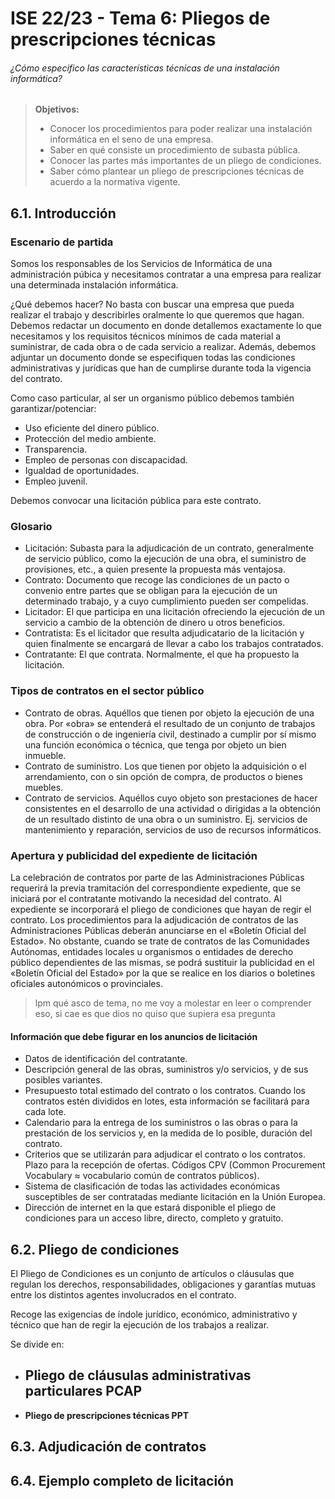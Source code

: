 # ISE 22/23 - Tema 6: Pliegos de prescripciones técnicas

###### ¿Cómo especifico las características técnicas de una instalación informática?

> **Objetivos:**
>
> - Conocer los procedimientos para poder realizar una instalación informática en el seno de una empresa. 
> - Saber en qué consiste un procedimiento de subasta pública. 
> - Conocer las partes más importantes de un pliego de condiciones. 
> - Saber cómo plantear un pliego de prescripciones técnicas de acuerdo a la normativa vigente.

## 6.1. Introducción

### Escenario de partida

Somos los responsables de los Servicios de Informática de una administración púbica y necesitamos contratar a una empresa para realizar una determinada instalación informática. 

¿Qué debemos hacer? No basta con buscar una empresa que pueda realizar el trabajo y describirles oralmente lo que queremos que hagan. Debemos redactar un documento en donde detallemos exactamente lo que necesitamos y los requisitos técnicos mínimos de cada material a suministrar, de cada obra o de cada servicio a realizar. Además, debemos adjuntar un documento donde se especifiquen todas las condiciones administrativas y jurídicas que han de cumplirse durante toda la vigencia del contrato.

Como caso particular, al ser un organismo público debemos también garantizar/potenciar:

- Uso eficiente del dinero público. 
- Protección del medio ambiente. 
- Transparencia. 
- Empleo de personas con discapacidad. 
- Igualdad de oportunidades. 
- Empleo juvenil.

Debemos convocar una licitación pública para este contrato.

### Glosario

- Licitación: Subasta para la adjudicación de un contrato, generalmente de servicio público, como la ejecución de una obra, el suministro de provisiones, etc., a quien presente la propuesta más ventajosa. 
- Contrato: Documento que recoge las condiciones de un pacto o convenio entre partes que se obligan para la ejecución de un determinado trabajo, y a cuyo cumplimiento pueden ser compelidas. 
- Licitador: El que participa en una licitación ofreciendo la ejecución de un servicio a cambio de la obtención de dinero u otros beneficios. 
- Contratista: Es el licitador que resulta adjudicatario de la licitación y quien finalmente se encargará de llevar a cabo los trabajos contratados. 
- Contratante: El que contrata. Normalmente, el que ha propuesto la licitación.

### Tipos de contratos en el sector público

- Contrato de obras. Aquéllos que tienen por objeto la ejecución de una obra. Por «obra» se entenderá el resultado de un conjunto de trabajos de construcción o de ingeniería civil, destinado a cumplir por sí mismo una función económica o técnica, que tenga por objeto un bien inmueble. 
- Contrato de suministro. Los que tienen por objeto la adquisición o el arrendamiento, con o sin opción de compra, de productos o bienes muebles. 
- Contrato de servicios. Aquéllos cuyo objeto son prestaciones de hacer consistentes en el desarrollo de una actividad o dirigidas a la obtención de un resultado distinto de una obra o un suministro. Ej. servicios de mantenimiento y reparación, servicios de uso de recursos informáticos.

### Apertura y publicidad del expediente de licitación

La celebración de contratos por parte de las Administraciones Públicas requerirá la previa tramitación del correspondiente expediente, que se iniciará por el contratante motivando la necesidad del contrato. Al expediente se incorporará el pliego de condiciones que hayan de regir el contrato. Los procedimientos para la adjudicación de contratos de las Administraciones Públicas deberán anunciarse en el «Boletín Oficial del Estado». No obstante, cuando se trate de contratos de las Comunidades Autónomas, entidades locales u organismos o entidades de derecho público dependientes de las mismas, se podrá sustituir la publicidad en el «Boletín Oficial del Estado» por la que se realice en los diarios o boletines oficiales autonómicos o provinciales.

> lpm qué asco de tema, no me voy a molestar en leer o comprender eso, si cae es que dios no quiso que supiera esa pregunta

#### Información que debe figurar en los anuncios de licitación

- Datos de identificación del contratante. 
- Descripción general de las obras, suministros y/o servicios, y de sus posibles variantes. 
- Presupuesto total estimado del contrato o los contratos. Cuando los contratos estén divididos en lotes, esta información se facilitará para cada lote. 
- Calendario para la entrega de los suministros o las obras o para la prestación de los servicios y, en la medida de lo posible, duración del contrato. 
- Criterios que se utilizarán para adjudicar el contrato o los contratos. Plazo para la recepción de ofertas. Códigos CPV (Common Procurement Vocabulary ≈ vocabulario común de contratos públicos). 
- Sistema de clasificación de todas las actividades económicas susceptibles de ser contratadas mediante licitación en la Unión Europea. 
- Dirección de internet en la que estará disponible el pliego de condiciones para un acceso libre, directo, completo y gratuito.

## 6.2. Pliego de condiciones

El Pliego de Condiciones es un conjunto de artículos o cláusulas que regulan los derechos, responsabilidades, obligaciones y garantías mutuas entre los distintos agentes involucrados en el contrato. 

Recoge las exigencias de índole jurídico, económico, administrativo y técnico que han de regir la ejecución de los trabajos a realizar. 

Se divide en: 

- **Pliego de cláusulas administrativas particulares PCAP**
  - 
- **Pliego de prescripciones técnicas PPT**

## 6.3. Adjudicación de contratos

## 6.4. Ejemplo completo de licitación